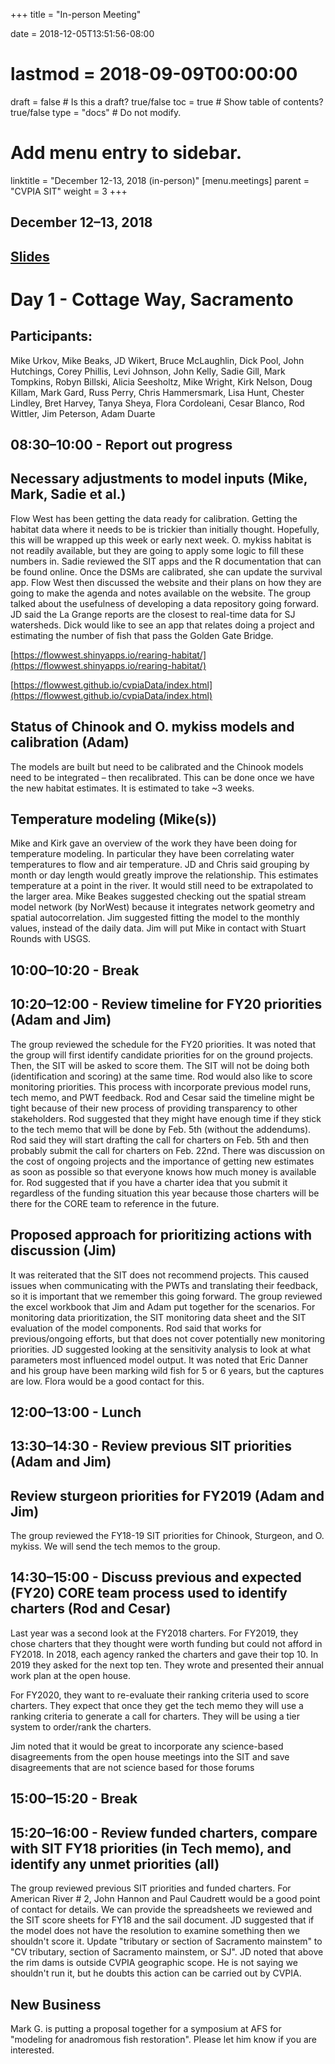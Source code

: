 +++
title = "In-person Meeting"

date = 2018-12-05T13:51:56-08:00
# lastmod = 2018-09-09T00:00:00

draft = false  # Is this a draft? true/false
toc = true  # Show table of contents? true/false
type = "docs"  # Do not modify.

# Add menu entry to sidebar.
linktitle = "December 12-13, 2018 (in-person)"
[menu.meetings]
  parent = "CVPIA SIT"
  weight = 3
+++

## December 12–13, 2018

## [Slides](https://s3-us-west-2.amazonaws.com/cvpia-meeting-slides/SIT+December+2018.pdf)

# Day 1 - Cottage Way, Sacramento

## Participants:
Mike Urkov, Mike Beaks, JD Wikert, Bruce McLaughlin, Dick Pool, John Hutchings, Corey Phillis, Levi Johnson, John Kelly, Sadie Gill, Mark Tompkins, Robyn Billski, Alicia Seesholtz, Mike Wright, Kirk Nelson, Doug Killam, Mark Gard, Russ Perry, Chris Hammersmark, Lisa Hunt, Chester Lindley, Bret Harvey, Tanya Sheya, Flora Cordoleani, Cesar Blanco, Rod Wittler, Jim Peterson, Adam Duarte

## 08:30–10:00  -   Report out progress

## Necessary adjustments to model inputs (Mike, Mark, Sadie et al.)

Flow West has been getting the data ready for calibration. Getting the habitat data where it needs to be is trickier than initially thought. Hopefully, this will be wrapped up this week or early next week. O. mykiss habitat is not readily available, but they are going to apply some logic to fill these numbers in. Sadie reviewed the SIT apps and the R documentation that can be found online. Once the DSMs are calibrated, she can update the survival app. Flow West then discussed the website and their plans on how they are going to make the agenda and notes available on the website. The group talked about the usefulness of developing a data repository going forward. JD said the La Grange reports are the closest to real-time data for SJ watersheds. Dick would like to see an app that relates doing a project and estimating the number of fish that pass the Golden Gate Bridge.

[https://flowwest.shinyapps.io/rearing-habitat/](https://flowwest.shinyapps.io/rearing-habitat/)

[https://flowwest.github.io/cvpiaData/index.html](https://flowwest.github.io/cvpiaData/index.html)

## Status of Chinook and O. mykiss models and calibration (Adam)

The models are built but need to be calibrated and the Chinook models need to be integrated – then recalibrated. This can be done once we have the new habitat estimates. It is estimated to take ~3 weeks.

## Temperature modeling (Mike(s)) 

Mike and Kirk gave an overview of the work they have been doing for temperature modeling. In particular they have been correlating water temperatures to flow and air temperature. JD and Chris said grouping by month or day length would greatly improve the relationship. This estimates temperature at a point in the river. It would still need to be extrapolated to the larger area. Mike Beakes suggested checking out the spatial stream model network (by NorWest) because it integrates network geometry and spatial autocorrelation. Jim suggested fitting the model to the monthly values, instead of the daily data. Jim will put Mike in contact with Stuart Rounds with USGS.

## 10:00–10:20    -    Break

## 10:20–12:00   -     Review timeline for FY20 priorities (Adam and Jim)

The group reviewed the schedule for the FY20 priorities. It was noted that the group will first identify candidate priorities for on the ground projects. Then, the SIT will be asked to score them. The SIT will not be doing both (identification and scoring) at the same time. Rod would also like to score monitoring priorities. This process with incorporate previous model runs, tech memo, and PWT feedback. Rod and Cesar said the timeline might be tight because of their new process of providing transparency to other stakeholders. Rod suggested that they might have enough time if they stick to the tech memo that will be done by Feb. 5th (without the addendums). Rod said they will start drafting the call for charters on Feb. 5th and then probably submit the call for charters on Feb. 22nd. There was discussion on the cost of ongoing projects and the importance of getting new estimates as soon as possible so that everyone knows how much money is available for. Rod suggested that if you have a charter idea that you submit it regardless of the funding situation this year because those charters will be there for the CORE team to reference in the future.

## Proposed approach for prioritizing actions with discussion (Jim)

It was reiterated that the SIT does not recommend projects. This caused issues when communicating with the PWTs and translating their feedback, so it is important that we remember this going forward. The group reviewed the excel workbook that Jim and Adam put together for the scenarios. For monitoring data prioritization, the SIT monitoring data sheet and the SIT evaluation of the model components. Rod said that works for previous/ongoing efforts, but that does not cover potentially new monitoring priorities. JD suggested looking at the sensitivity analysis to look at what parameters most influenced model output. It was noted that Eric Danner and his group have been marking wild fish for 5 or 6 years, but the captures are low. Flora would be a good contact for this.

## 12:00–13:00   -     Lunch

## 13:30–14:30    -    Review previous SIT priorities (Adam and Jim)

## Review sturgeon priorities for FY2019 (Adam and Jim)

The group reviewed the FY18-19 SIT priorities for Chinook, Sturgeon, and O. mykiss. We will send the tech memos to the group.

## 14:30–15:00    -    Discuss previous and expected (FY20) CORE team process used to identify charters (Rod and Cesar)

Last year was a second look at the FY2018 charters. For FY2019, they chose charters that they thought were worth funding but could not afford in FY2018. In 2018, each agency ranked the charters and gave their top 10. In 2019 they asked for the next top ten. They wrote and presented their annual work plan at the open house.

For FY2020, they want to re-evaluate their ranking criteria used to score charters. They expect that once they get the tech memo they will use a ranking criteria to generate a call for charters. They will be using a tier system to order/rank the charters.

Jim noted that it would be great to incorporate any science-based disagreements from the open house meetings into the SIT and save disagreements that are not science based for those forums

## 15:00–15:20  -      Break

## 15:20–16:00   -     Review funded charters, compare with SIT FY18 priorities (in Tech memo), and identify any unmet priorities (all)

The group reviewed previous SIT priorities and funded charters. For American River # 2, John Hannon and Paul Caudrett would be a good point of contact for details. We can provide the spreadsheets we reviewed and the SIT score sheets for FY18 and the sail document. JD suggested that if the model does not have the resolution to examine something then we shouldn&#39;t score it. Update &quot;tributary or section of Sacramento mainstem&quot; to &quot;CV tributary, section of Sacramento mainstem, or SJ&quot;. JD noted that above the rim dams is outside CVPIA geographic scope. He is not saying we shouldn&#39;t run it, but he doubts this action can be carried out by CVPIA.

## New Business 

Mark G. is putting a proposal together for a symposium at AFS for &quot;modeling for anadromous fish restoration&quot;.  Please let him know if you are interested.